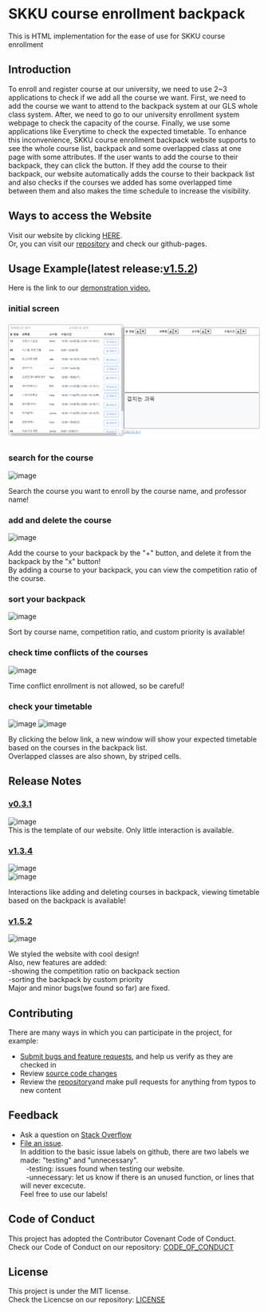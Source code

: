 # SKKU course enrollment backpack
This is HTML implementation for the ease of use for SKKU course enrollment

## Introduction
To enroll and register course at our university, we need to use 2~3 applications to check if we add all the course we want. First, we need to add the course we want to attend to the backpack system at our GLS whole class system. After, we need to go to our university enrollment system webpage to check the capacity of the course. Finally, we use some applications like Everytime to check the expected timetable.
To enhance this inconvenience, SKKU course enrollment backpack website supports to see the whole course list, backpack and some overlapped class at one page with some attributes. If the user wants to add the course to their backpack, they can click the button. If they add the course to their backpack, our website automatically adds the course to their backpack list and also checks if the courses we added has some overlapped time between them and also makes the time schedule to increase the visibility.

## Ways to access the Website
Visit our website by clicking [HERE](https://steve30572.github.io/SKKU_TIMETABLE/).  
Or, you can visit our [repository](https://github.com/steve30572/SKKU_TIMETABLE) and check our github-pages.

## Usage Example(latest release:[v1.5.2](https://github.com/steve30572/SKKU_TIMETABLE/releases/tag/v1.5.2))
Here is the link to our [demonstration video.](https://www.youtube.com/watch?v=7ZnklwRE0P8)
### initial screen 
<p align="center">
  <img alt="Website inital screen" src="Initial Screen.PNG">
</p>


### search for the course      

![image](https://user-images.githubusercontent.com/60357053/119492351-eedc6800-bd99-11eb-9b0b-1d5911ffc1f0.png)

Search the course you want to enroll by the course name, and professor name!

### add and delete the course 

![image](https://user-images.githubusercontent.com/60357053/119492639-437fe300-bd9a-11eb-80fd-d06f5d9c9341.png)

Add the course to your backpack by the "+" button, and delete it from the backpack by the "x" button!   
By adding a course to your backpack, you can view the competition ratio of the course. 

### sort your backpack 

![image](https://user-images.githubusercontent.com/60357053/119493560-47603500-bd9b-11eb-9615-d9f7fe883b9a.png)

Sort by course name, competition ratio, and custom priority is available!

### check time conflicts of the courses

![image](https://user-images.githubusercontent.com/60357053/119494097-e2590f00-bd9b-11eb-8151-709497ed5bfe.png)

Time conflict enrollment is not allowed, so be careful!

### check your timetable 

![image](https://user-images.githubusercontent.com/60357053/119494570-6ad7af80-bd9c-11eb-946b-44cc34aacb42.png)
![image](https://user-images.githubusercontent.com/60357053/119494676-89d64180-bd9c-11eb-97e7-0d14eb9dbde2.png)

By clicking the below link, a new window will show your expected timetable based on the courses in the backpack list.   
Overlapped classes are also shown, by striped cells. 


## Release Notes
### [v0.3.1](https://github.com/steve30572/SKKU_TIMETABLE/releases/tag/v0.3.1)  
![image](https://user-images.githubusercontent.com/60357053/119495366-4d571580-bd9d-11eb-83d3-2901705575bd.png)   
This is the template of our website. Only little interaction is available. 

### [v1.3.4](https://github.com/steve30572/SKKU_TIMETABLE/releases/tag/v1.3.4)  
![image](https://user-images.githubusercontent.com/60357053/119495652-960ece80-bd9d-11eb-8885-85cea2166f60.png)  
![image](https://user-images.githubusercontent.com/60357053/119496011-00277380-bd9e-11eb-92a0-46b577199870.png)

Interactions like adding and deleting courses in backpack, viewing timetable based on the backpack is available! 

### [v1.5.2](https://github.com/steve30572/SKKU_TIMETABLE/releases/tag/v1.5.2)    
![image](https://user-images.githubusercontent.com/60357053/119496349-601e1a00-bd9e-11eb-8485-3a7ad105123c.png)

We styled the website with cool design!  
Also, new features are added:    
-showing the competition ratio on backpack section    
-sorting the backpack by custom priority    
Major and minor bugs(we found so far) are fixed. 


## Contributing

There are many ways in which you can participate in the project, for example:

* [Submit bugs and feature requests](https://github.com/steve30572/SKKU_TIMETABLE/issues), and help us verify as they are checked in
* Review [source code changes](https://github.com/steve30572/SKKU_TIMETABLE)
* Review the [repository](https://github.com/steve30572/SKKU_TIMETABLE)and make pull requests for anything from typos to new content


## Feedback
* Ask a question on [Stack Overflow](https://stackoverflow.com)
* [File an issue](https://github.com/steve30572/SKKU_TIMETABLE/issues).  
    In addition to the basic issue labels on github, there are two labels we made:  "testing" and "unnecessary".   
    &nbsp;&nbsp;&nbsp;-testing: issues found when testing our website.  
    &nbsp;&nbsp;&nbsp;-unnecessary: let us know if there is an unused function, or lines that will never excecute.   
    Feel free to use our labels!   

## Code of Conduct
This project has adopted the Contributor Covenant Code of Conduct.  
Check our Code of Conduct on our repository: [CODE_OF_CONDUCT](https://github.com/steve30572/SKKU_TIMETABLE/blob/master/CODE_OF_CONDUCT.md)

## License
This project is under the MIT license.  
Check the Licencse on our repository: [LICENSE](https://github.com/steve30572/SKKU_TIMETABLE/blob/master/LICENSE)
